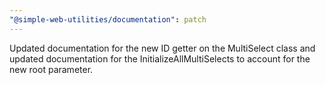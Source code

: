 ```yaml
---
"@simple-web-utilities/documentation": patch
---
```


Updated documentation for the new ID getter on the MultiSelect class and updated documentation for the InitializeAllMultiSelects to account for the new root parameter.
